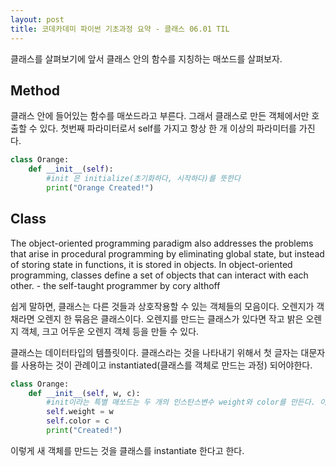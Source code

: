 ```yaml
---
layout: post
title: 코데카데미 파이썬 기초과정 요약 - 클래스 06.01 TIL
---
```


클래스를 살펴보기에 앞서 클래스 안의 함수를 지칭하는 매쏘드를 살펴보자.

## Method

<div class="message">
클래스 안에 들어있는 함수를 매쏘드라고 부른다. 
그래서 클래스로 만든 객체에서만 호출할 수 있다. 
첫번째 파라미터로서 self를 가지고 항상 한 개 이상의 파라미터를 가진다.
</div>

```python
class Orange:
    def __init__(self):
        #init 은 initialize(초기화하다, 시작하다)를 뜻한다
        print("Orange Created!")
```

## Class

<div class="message">
The object-oriented programming paradigm also addresses the problems that arise in procedural programming by eliminating global state, but instead of storing state in functions, it is stored in objects. In object-oriented programming, classes define a set of objects that can interact with each other.
- the self-taught programmer by cory althoff
</div>

쉽게 말하면, 클래스는 다른 것들과 상호작용할 수 있는 객체들의 모음이다. 오렌지가 객채라면 오렌지 한 묶음은 클래스이다. 
오렌지를 만드는 클래스가 있다면 작고 밝은 오렌지 객체, 크고 어두운 오렌지 객체 등을 만들 수 있다.

클래스는 데이터타입의 템플릿이다. 클래스라는 것을 나타내기 위해서 첫 글자는 대문자를 사용하는 것이 관례이고 instantiated(클래스를 객체로 만드는 과정) 되어야한다. 


```python
class Orange:
    def __init__(self, w, c):
        #init이라는 특별 매쏘드는 두 개의 인스탄스변수 weight와 color를 만든다. 이렇게 두 개의 __ 언더스코어로 둘러쌓인 매쏘드는 매직매쏘드라고 불리고 객체를 생성하는 것같은 특별한 목적을 위해서 파이썬에서 사용된다.
        self.weight = w
        self.color = c
        print("Created!")
```

이렇게 새 객체를 만드는 것을 클래스를 instantiate 한다고 한다.


